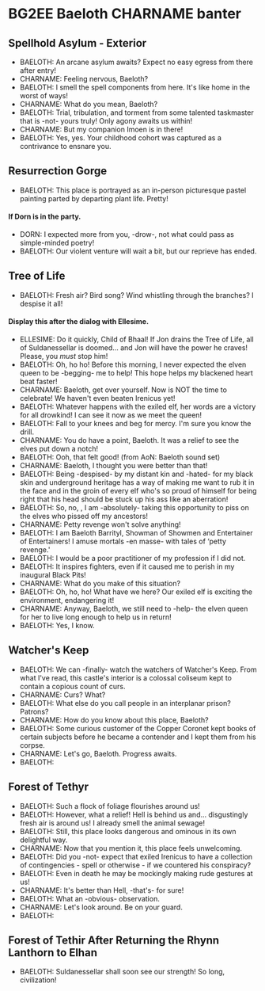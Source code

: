 # BG2EE Baeloth CHARNAME banter
## Spellhold Asylum - Exterior
* BAELOTH: An arcane asylum awaits? Expect no easy egress from there after entry!
* CHARNAME: Feeling nervous, Baeloth?
* BAELOTH: I smell the spell components from here. It's like home in the worst of ways!
* CHARNAME: What do you mean, Baeloth?
* BAELOTH: Trial, tribulation, and torment from some talented taskmaster that is -not- yours truly! Only agony awaits us within!
* CHARNAME: But my companion Imoen is in there!
* BAELOTH: Yes, yes. Your childhood cohort was captured as a contrivance to ensnare you.

## Resurrection Gorge
* BAELOTH: This place is portrayed as an in-person picturesque pastel painting parted by departing plant life. Pretty!
#### If Dorn is in the party.
* DORN: I expected more from you, -drow-, not what could pass as simple-minded poetry!
* BAELOTH: Our violent venture will wait a bit, but our reprieve has ended.

## Tree of Life
* BAELOTH: Fresh air? Bird song? Wind whistling through the branches? I despise it all!
#### Display this after the dialog with Ellesime.
* ELLESIME: Do it quickly, Child of Bhaal! If Jon drains the Tree of Life, all of Suldanessellar is doomed... and Jon will have the power he craves! Please, you *must* stop him!
* BAELOTH: Oh, ho ho! Before this morning, I never expected the elven queen to be -begging- me to help! This hope helps my blackened heart beat faster!
* CHARNAME: Baeloth, get over yourself. Now is NOT the time to celebrate! We haven't even beaten Irenicus yet!
* BAELOTH: Whatever happens with the exiled elf, her words are a victory for all drowkind! I can see it now as we meet the queen!
* BAELOTH: Fall to your knees and beg for mercy. I'm sure you know the drill.
* CHARNAME: You do have a point, Baeloth. It was a relief to see the elves put down a notch!
* BAELOTH: Ooh, that felt good! (from AoN: Baeloth sound set)
* CHARNAME: Baeloth, I thought you were better than that!
* BAELOTH: Being -despised- by my distant kin and -hated- for my black skin and underground heritage has a way of making me want to rub it in the face and in the groin of every elf who's so proud of himself for being right that his head should be stuck up his ass like an aberration!
* BAELOTH: So, no, <CHARNAME>, I am -absolutely- taking this opportunity to piss on the elves who pissed off my ancestors!
* CHARNAME: Petty revenge won't solve anything!
* BAELOTH: I am Baeloth Barrityl, Showman of Showmen and Entertainer of Entertainers! I amuse mortals -en masse- with tales of ‘petty revenge.'
* BAELOTH: I would be a poor practitioner of my profession if I did not.
* BAELOTH: It inspires fighters, even if it caused me to perish in my inaugural Black Pits!
* CHARNAME: What do you make of this situation?
* BAELOTH: Oh, ho, ho! What have we here? Our exiled elf is exciting the environment, endangering it!
* CHARNAME: Anyway, Baeloth, we still need to -help- the elven queen for her to live long enough to help us in return!
* BAELOTH: Yes, I know.

## Watcher's Keep
* BAELOTH: We can -finally- watch the watchers of Watcher's Keep. From what I've read, this castle's interior is a colossal coliseum kept to contain a copious count of curs.
* CHARNAME: Curs? What?
* BAELOTH: What else do you call people in an interplanar prison? Patrons?
* CHARNAME: How do you know about this place, Baeloth?
* BAELOTH: Some curious customer of the Copper Coronet kept books of certain subjects before he became a contender and I kept them from his corpse.
* CHARNAME: Let's go, Baeloth. Progress awaits.
* BAELOTH: <Baeloth flashes you a knowing smile.>

## Forest of Tethyr
* BAELOTH: Such a flock of foliage flourishes around us!
* BAELOTH: However, what a relief! Hell is behind us and... disgustingly fresh air is around us! I already smell the animal sewage!
* BAELOTH: Still, this place looks dangerous and ominous in its own delightful way.
* CHARNAME: Now that you mention it, this place feels unwelcoming.
* BAELOTH: Did you -not- expect that exiled Irenicus to have a collection of contingencies - spell or otherwise - if we countered his conspiracy?
* BAELOTH: Even in death he may be mockingly making rude gestures at us!
* CHARNAME: It's better than Hell, -that's- for sure!
* BAELOTH: What an -obvious- observation.
* CHARNAME: Let's look around. Be on your guard.
* BAELOTH: <Baeloth winks.>

## Forest of Tethir After Returning the Rhynn Lanthorn to Elhan
* BAELOTH: Suldanessellar shall soon see our strength! So long, civilization!
